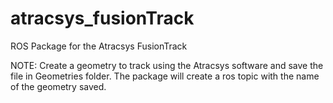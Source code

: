 # atracsys_fusionTrack
ROS Package for the Atracsys FusionTrack

NOTE: Create a geometry to track using the Atracsys software and save the file in Geometries folder. The package will create a ros topic with the name of the geometry saved.
